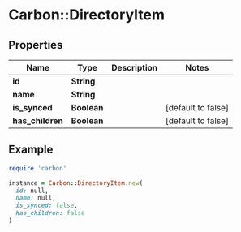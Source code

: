 # Carbon::DirectoryItem

## Properties

| Name | Type | Description | Notes |
| ---- | ---- | ----------- | ----- |
| **id** | **String** |  |  |
| **name** | **String** |  |  |
| **is_synced** | **Boolean** |  | [default to false] |
| **has_children** | **Boolean** |  | [default to false] |

## Example

```ruby
require 'carbon'

instance = Carbon::DirectoryItem.new(
  id: null,
  name: null,
  is_synced: false,
  has_children: false
)
```

